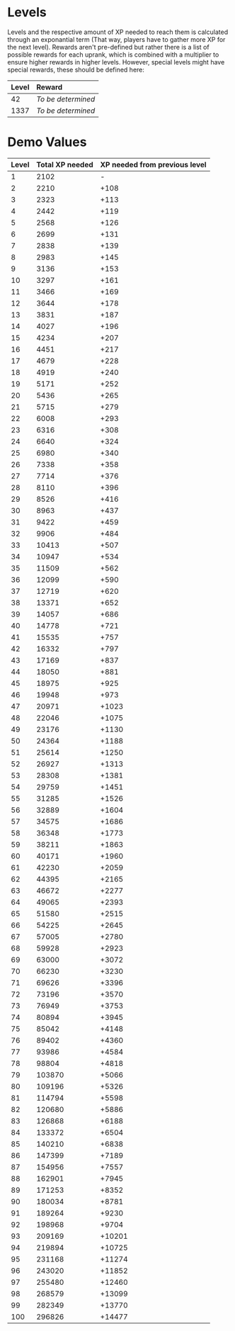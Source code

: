 # Levels

Levels and the respective amount of XP needed to reach them is calculated through an exponantial term \(That way, players have to gather more XP for the next level\). Rewards aren't pre-defined but rather there is a list of possible rewards for each uprank, which is combined with a multiplier to ensure higher rewards in higher levels. However, special levels might have special rewards, these should be defined here:

| Level | Reward |
| :--- | :--- |
| 42 | _To be determined_ |
| 1337 | _To be determined_ |


# Demo Values
|Level|Total XP needed|XP needed from previous level|
|---|---|---|
|1|2102|-|
|2|2210|+108|
|3|2323|+113|
|4|2442|+119|
|5|2568|+126|
|6|2699|+131|
|7|2838|+139|
|8|2983|+145|
|9|3136|+153|
|10|3297|+161|
|11|3466|+169|
|12|3644|+178|
|13|3831|+187|
|14|4027|+196|
|15|4234|+207|
|16|4451|+217|
|17|4679|+228|
|18|4919|+240|
|19|5171|+252|
|20|5436|+265|
|21|5715|+279|
|22|6008|+293|
|23|6316|+308|
|24|6640|+324|
|25|6980|+340|
|26|7338|+358|
|27|7714|+376|
|28|8110|+396|
|29|8526|+416|
|30|8963|+437|
|31|9422|+459|
|32|9906|+484|
|33|10413|+507|
|34|10947|+534|
|35|11509|+562|
|36|12099|+590|
|37|12719|+620|
|38|13371|+652|
|39|14057|+686|
|40|14778|+721|
|41|15535|+757|
|42|16332|+797|
|43|17169|+837|
|44|18050|+881|
|45|18975|+925|
|46|19948|+973|
|47|20971|+1023|
|48|22046|+1075|
|49|23176|+1130|
|50|24364|+1188|
|51|25614|+1250|
|52|26927|+1313|
|53|28308|+1381|
|54|29759|+1451|
|55|31285|+1526|
|56|32889|+1604|
|57|34575|+1686|
|58|36348|+1773|
|59|38211|+1863|
|60|40171|+1960|
|61|42230|+2059|
|62|44395|+2165|
|63|46672|+2277|
|64|49065|+2393|
|65|51580|+2515|
|66|54225|+2645|
|67|57005|+2780|
|68|59928|+2923|
|69|63000|+3072|
|70|66230|+3230|
|71|69626|+3396|
|72|73196|+3570|
|73|76949|+3753|
|74|80894|+3945|
|75|85042|+4148|
|76|89402|+4360|
|77|93986|+4584|
|78|98804|+4818|
|79|103870|+5066|
|80|109196|+5326|
|81|114794|+5598|
|82|120680|+5886|
|83|126868|+6188|
|84|133372|+6504|
|85|140210|+6838|
|86|147399|+7189|
|87|154956|+7557|
|88|162901|+7945|
|89|171253|+8352|
|90|180034|+8781|
|91|189264|+9230|
|92|198968|+9704|
|93|209169|+10201|
|94|219894|+10725|
|95|231168|+11274|
|96|243020|+11852|
|97|255480|+12460|
|98|268579|+13099|
|99|282349|+13770|
|100|296826|+14477|
